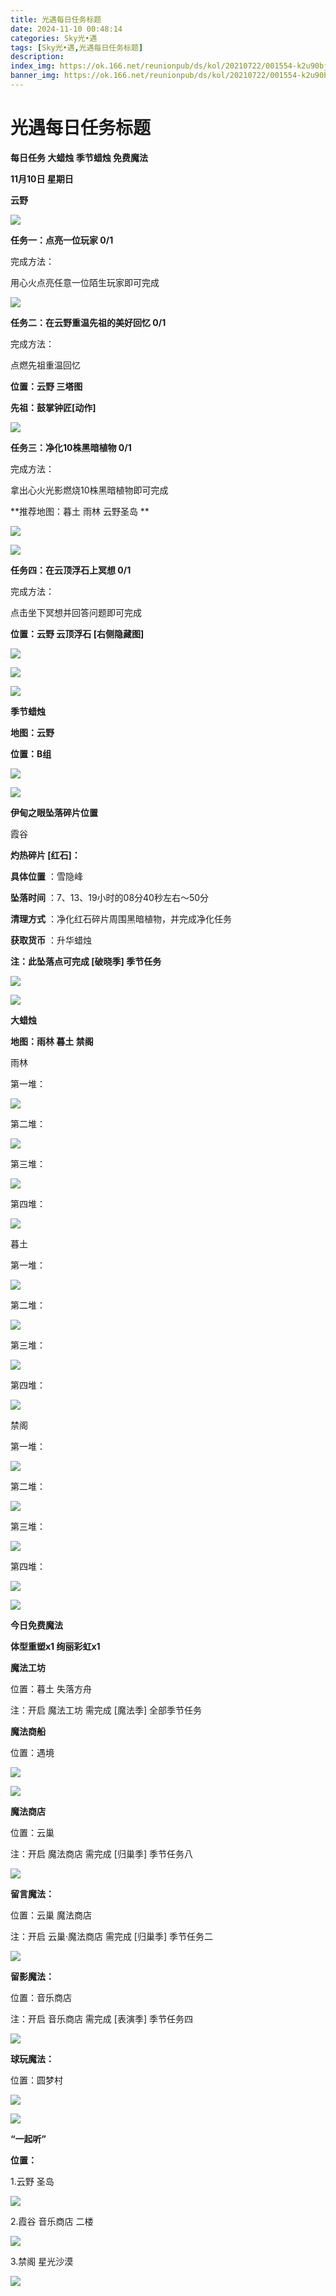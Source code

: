 ```yaml
---
title: 光遇每日任务标题
date: 2024-11-10 00:48:14
categories: Sky光•遇
tags: [Sky光•遇,光遇每日任务标题]
description: 
index_img: https://ok.166.net/reunionpub/ds/kol/20210722/001554-k2u90bj7ay.png?imageView&thumbnail=600x0&type=jpg
banner_img: https://ok.166.net/reunionpub/ds/kol/20210722/001554-k2u90bj7ay.png?imageView&thumbnail=600x0&type=jpg
---
```

# 光遇每日任务标题
**每日任务 大蜡烛 季节蜡烛 免费魔法**

 **11月10日 星期日**

 **云野**

![](https://img.166.net/reunionpub/1_kol_20241110_a38cc6dcd698b353237d21442e2aff7b.jpeg)

 **任务一：点亮一位玩家 0/1**

完成方法：

用心火点亮任意一位陌生玩家即可完成

![](https://img.166.net/reunionpub/1_kol_20241110_98cc11f1ab4fe962a86251541dae6cd1.jpeg)

 **任务二：在云野重温先祖的美好回忆 0/1**

完成方法：

点燃先祖重温回忆

 **位置：云野 三塔图**

 **先祖：鼓掌钟匠[动作]**

![](https://img.166.net/reunionpub/1_kol_20241110_a67c015e2551f339190fa22bffc3c35f.jpeg)

 **任务三：净化10株黑暗植物 0/1**

完成方法：

拿出心火光影燃烧10株黑暗植物即可完成

 **推荐地图：暮土 雨林 云野圣岛   **

![](https://img.166.net/reunionpub/1_kol_20241110_1cee8d7fed1eb95f2c0e9b587df521e3.jpeg)

![](https://img.166.net/reunionpub/1_kol_20241110_afdd57f6892c6440da6b3560e3acf479.jpeg)

 **任务四：在云顶浮石上冥想 0/1**

完成方法：

点击坐下冥想并回答问题即可完成

 **位置：云野 云顶浮石 [右侧隐藏图]**

![](https://img.166.net/reunionpub/1_kol_20241110_65d77e4af48a8fbff8b143148b996b56.jpeg)

![](https://img.166.net/reunionpub/1_kol_20241110_ad32e763c298375a13d56d5d280e8960.jpeg)

![](https://img.166.net/reunionpub/ds/kol/20240127/072300-y4gsrkwvcm.png)

 **季节蜡烛**

 **地图：云野**

 **位置：B组**

![](https://img.166.net/reunionpub/1_kol_20241109_f9e7194bab432396c2d002f38c06fb31.jpeg)

![](https://img.166.net/reunionpub/ds/kol/20240127/072300-y4gsrkwvcm.png)

 **伊甸之眼坠落碎片位置**

霞谷

 **灼热碎片 [红石]：**

 **具体位置** ：雪隐峰

 **坠落时间** ：7、13、19小时的08分40秒左右～50分

 **清理方式** ：净化红石碎片周围黑暗植物，并完成净化任务

 **获取货币** ：升华蜡烛

 **注：此坠落点可完成  [破晓季] 季节任务**

![](https://img.166.net/reunionpub/1_kol_20241110_2b8d2fdfbd937e3e7abbedb725367c97.jpeg)

![](https://img.166.net/reunionpub/ds/kol_server/20240717/003917-8p704dsqv9.png)

 **大蜡烛**

 **地图：雨林 暮土 禁阁**

雨林

第一堆：

![](https://img.166.net/reunionpub/1_kol_20241110_e4dcea5a5b8bcdc9aad390c591bb8634.jpeg)

第二堆：

![](https://img.166.net/reunionpub/1_kol_20241110_a1be84a52294083916fff7f2838deb22.jpeg)

第三堆：

![](https://img.166.net/reunionpub/1_kol_20241110_1483a00bf942c720b6522673856cf01a.jpeg)

第四堆：

![](https://img.166.net/reunionpub/1_kol_20241110_6f443359c7564debdab581184cc31be2.jpeg)

暮土

第一堆：

![](https://img.166.net/reunionpub/1_kol_20241110_214c893d619fe7567fa26df4b080d4be.jpeg)

第二堆：

![](https://img.166.net/reunionpub/1_kol_20241110_31548920d07fea54b2594545020f64fe.jpeg)

第三堆：

![](https://img.166.net/reunionpub/1_kol_20241110_e3bd3ca59b4667bdb9bd9e52b36abd5a.jpeg)

第四堆：

![](https://img.166.net/reunionpub/1_kol_20241110_be797bda3bd4dff50b500c85de26dd32.jpeg)

禁阁

第一堆：

![](https://img.166.net/reunionpub/1_kol_20241110_2587feb7b34ffc2986878519daba06ea.jpeg)

第二堆：

![](https://img.166.net/reunionpub/1_kol_20241110_55c8ffb366283068252003678a2ea9c3.jpeg)

第三堆：

![](https://img.166.net/reunionpub/1_kol_20241110_2346cfc0556de1d587aed980686551fb.jpeg)

第四堆：

![](https://img.166.net/reunionpub/1_kol_20241110_ed9c222af2a7c39d34745e5a04df7a11.jpeg)

 **![](https://img.166.net/reunionpub/ds/kol/20231014/004048-gyt2imp830.png)**

 **今日免费魔法**

 **体型重塑x1 绚丽彩虹x1**

 **魔法工坊**

位置：暮土 失落方舟

注：开启 魔法工坊 需完成 [魔法季] 全部季节任务

 **魔法商船**

位置：遇境

 **![](https://img.166.net/reunionpub/ds/kol/20231014/004605-qmuiowanf4.png)**

![](https://img.166.net/reunionpub/1_kol_20241110_1ec918acf7b9f5576113e76a874bde04.jpeg)

 **魔法商店**

位置：云巢

注：开启 魔法商店 需完成 [归巢季] 季节任务八

![](https://img.166.net/reunionpub/1_kol_20241110_a061c4e40f895d583a5aa6f71a33b076.jpeg)

 **留言魔法：**

位置：云巢 魔法商店

注：开启 云巢·魔法商店 需完成 [归巢季] 季节任务二

![](https://img.166.net/reunionpub/ds/kol/20240104/233540-rs5n8klws2.jpg)

 **留影魔法：**

位置：音乐商店

注：开启 音乐商店 需完成 [表演季] 季节任务四

![](https://img.166.net/reunionpub/ds/kol/20240428/232643-hrkcnvb1jq.jpeg)

 **球玩魔法：**

位置：圆梦村

 **![](https://img.166.net/reunionpub/ds/kol/20231014/005022-4hnlvzm7iu.png)**

 **![](https://img.166.net/reunionpub/ds/kol/20231220/070757-w9oeg612sl.png)**

 **“一起听”**

 **位置：**

1.云野 圣岛

**![](https://img.166.net/reunionpub/ds/kol/20231220/071109-so6aef3jyr.jpeg)**

2.霞谷 音乐商店 二楼

**![](https://img.166.net/reunionpub/ds/kol/20231220/071120-naym3f5u4g.jpeg)**

3.禁阁 星光沙漠

 **![](https://img.166.net/reunionpub/ds/kol/20231220/071136-p6b05krfu4.png)**

